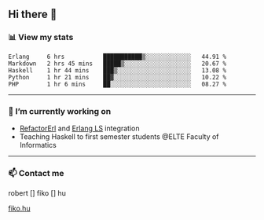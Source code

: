 ## Hi there 👋

### 📊 View my stats

<!--START_SECTION:waka-->
```text
Erlang     6 hrs           ███████████▒░░░░░░░░░░░░░   44.91 % 
Markdown   2 hrs 45 mins   █████▒░░░░░░░░░░░░░░░░░░░   20.67 % 
Haskell    1 hr 44 mins    ███▒░░░░░░░░░░░░░░░░░░░░░   13.08 % 
Python     1 hr 21 mins    ██▓░░░░░░░░░░░░░░░░░░░░░░   10.22 % 
PHP        1 hr 6 mins     ██░░░░░░░░░░░░░░░░░░░░░░░   08.27 % 
```
<!--END_SECTION:waka-->


---

### 🔭 I’m currently working on
- [RefactorErl](https://plc.inf.elte.hu/erlang/) and [Erlang LS](https://erlang-ls.github.io) integration
- Teaching Haskell to first semester students @ELTE Faculty of Informatics

---



### 📫 Contact me
robert [] fiko [] hu

[fiko.hu](https://fiko.hu)


<!--
**robertfiko/robertfiko** is a ✨ _special_ ✨ repository because its `README.md` (this file) appears on your GitHub profile.

Here are some ideas to get you started:

- 🔭 I’m currently working on ...
- 🌱 I’m currently learning ...
- 👯 I’m looking to collaborate on ...
- 🤔 I’m looking for help with ...
- 💬 Ask me about ...
- 📫 How to reach me: ...
- 😄 Pronouns: ...
- ⚡ Fun fact: ...
-->
